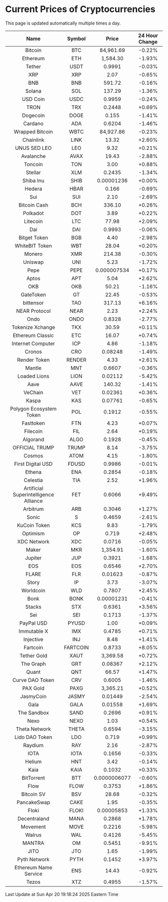 # Current Prices of Cryptocurrencies
This page is updated automatically multiple times a day.

| Name | Symbol | Price | 24 Hour Change |
| :---: |:---:| :---: | :---: |
| Bitcoin | BTC | 84,961.69 | -0.22% |
| Ethereum | ETH | 1,584.30 | -1.93% |
| Tether | USDT | 0.9991 | -0.03% |
| XRP | XRP | 2.07 | -0.65% |
| BNB | BNB | 591.72 | -0.16% |
| Solana | SOL | 137.29 | -1.36% |
| USD Coin | USDC | 0.9959 | -0.24% |
| TRON | TRX | 0.2448 | +0.69% |
| Dogecoin | DOGE | 0.155 | -1.41% |
| Cardano | ADA | 0.6204 | -1.46% |
| Wrapped Bitcoin | WBTC | 84,927.86 | -0.23% |
| Chainlink | LINK | 13.32 | +2.60% |
| UNUS SED LEO | LEO | 9.32 | +0.21% |
| Avalanche | AVAX | 19.43 | -2.88% |
| Toncoin | TON | 3.00 | +0.88% |
| Stellar | XLM | 0.2435 | -1.34% |
| Shiba Inu | SHIB | 0.00001236 | +0.00% |
| Hedera | HBAR | 0.166 | -0.69% |
| Sui | SUI | 2.10 | -2.69% |
| Bitcoin Cash | BCH | 336.10 | +0.26% |
| Polkadot | DOT | 3.89 | +0.22% |
| Litecoin | LTC | 77.98 | +2.09% |
| Dai | DAI | 0.9993 | -0.06% |
| Bitget Token | BGB | 4.40 | -2.98% |
| WhiteBIT Token | WBT | 28.04 | +0.20% |
| Monero | XMR | 214.38 | -0.30% |
| Uniswap | UNI | 5.23 | -1.72% |
| Pepe | PEPE | 0.000007534 | +0.17% |
| Aptos | APT | 5.04 | +2.62% |
| OKB | OKB | 50.21 | -1.16% |
| GateToken | GT | 22.45 | -0.53% |
| bittensor | TAO | 317.13 | +6.16% |
| NEAR Protocol | NEAR | 2.23 | +2.24% |
| Ondo | ONDO | 0.8328 | -2.77% |
| Tokenize Xchange | TKX | 30.59 | +0.11% |
| Ethereum Classic | ETC | 16.07 | +0.74% |
| Internet Computer | ICP | 4.86 | -1.18% |
| Cronos | CRO | 0.08248 | -1.49% |
| Render Token | RENDER | 4.33 | +2.61% |
| Mantle | MNT | 0.6607 | -0.36% |
| Loaded Lions | LION | 0.02112 | -5.42% |
| Aave | AAVE | 140.32 | -1.41% |
| VeChain | VET | 0.02361 | +0.36% |
| Kaspa | KAS | 0.07761 | -0.65% |
| Polygon Ecosystem Token | POL | 0.1912 | -0.55% |
| Fasttoken | FTN | 4.23 | +0.07% |
| Filecoin | FIL | 2.64 | +0.19% |
| Algorand | ALGO | 0.1928 | -0.45% |
| OFFICIAL TRUMP | TRUMP | 8.14 | -3.75% |
| Cosmos | ATOM | 4.15 | -1.80% |
| First Digital USD | FDUSD | 0.9986 | -0.01% |
| Ethena | ENA | 0.2854 | -0.18% |
| Celestia | TIA | 2.52 | +1.96% |
| Artificial Superintelligence Alliance | FET | 0.6066 | +9.49% |
| Arbitrum | ARB | 0.3046 | +1.27% |
| Sonic | S | 0.4659 | -2.61% |
| KuCoin Token | KCS | 9.83 | -1.79% |
| Optimism | OP | 0.719 | +2.48% |
| XDC Network | XDC | 0.0716 | -0.05% |
| Maker | MKR | 1,354.91 | -1.60% |
| Jupiter | JUP | 0.3921 | -1.68% |
| EOS | EOS | 0.6546 | +2.70% |
| FLARE | FLR | 0.01623 | -0.87% |
| Story | IP | 3.73 | -3.07% |
| Worldcoin | WLD | 0.7807 | +2.45% |
| Bonk | BONK | 0.00001231 | -0.41% |
| Stacks | STX | 0.6361 | +3.56% |
| Sei | SEI | 0.1713 | -1.37% |
| PayPal USD | PYUSD | 1.00 | +0.09% |
| Immutable X | IMX | 0.4785 | +0.71% |
| Injective | INJ | 8.48 | +1.41% |
| Fartcoin | FARTCOIN | 0.8733 | +8.05% |
| Tether Gold | XAUT | 3,369.58 | +0.72% |
| The Graph | GRT | 0.08367 | +2.12% |
| Quant | QNT | 66.57 | +1.47% |
| Curve DAO Token | CRV | 0.6005 | -1.46% |
| PAX Gold | PAXG | 3,365.21 | +0.52% |
| JasmyCoin | JASMY | 0.01449 | -2.54% |
| Gala | GALA | 0.01558 | +1.69% |
| The Sandbox | SAND | 0.2696 | +0.91% |
| Nexo | NEXO | 1.03 | +0.54% |
| Theta Network | THETA | 0.6594 | -3.15% |
| Lido DAO Token | LDO | 0.719 | +0.99% |
| Raydium | RAY | 2.16 | -2.87% |
| IOTA | IOTA | 0.1656 | -0.33% |
| Helium | HNT | 3.42 | -0.14% |
| Kaia | KAIA | 0.1032 | +0.33% |
| BitTorrent | BTT | 0.0000006077 | -0.60% |
| Flow | FLOW | 0.3753 | +1.86% |
| Bitcoin SV | BSV | 28.68 | -0.32% |
| PancakeSwap | CAKE | 1.95 | -0.35% |
| Floki | FLOKI | 0.00005853 | +1.33% |
| Decentraland | MANA | 0.2868 | +1.78% |
| Movement | MOVE | 0.2216 | -5.98% |
| Walrus | WAL | 0.4126 | -5.45% |
| MANTRA | OM | 0.5451 | -9.91% |
| JITO | JTO | 1.65 | -1.99% |
| Pyth Network | PYTH | 0.1452 | +3.97% |
| Ethereum Name Service | ENS | 14.43 | -0.92% |
| Tezos | XTZ | 0.4955 | -1.57% |

Last Update at Sun Apr 20 19:18:24 2025 Eastern Time
